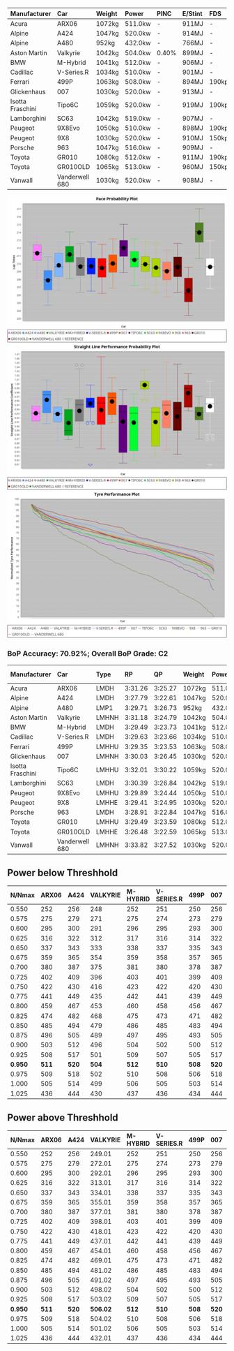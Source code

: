 | Manufacturer     | Car            | Weight | Power   | PINC    | E/Stint | FDS     |
|:-|:-|:-|:-|:-|:-|:-|
| Acura            | ARX06          | 1072kg | 511.0kw |    -    | 911MJ   |    -    |
| Alpine           | A424           | 1047kg | 520.0kw |    -    | 914MJ   |    -    |
| Alpine           | A480           | 952kg  | 432.0kw |    -    | 766MJ   |    -    |
| Aston Martin     | Valkyrie       | 1042kg | 504.0kw | 0.40%   | 899MJ   |    -    |
| BMW              | M-Hybrid       | 1041kg | 512.0kw |    -    | 906MJ   |    -    |
| Cadillac         | V-Series.R     | 1034kg | 510.0kw |    -    | 901MJ   |    -    |
| Ferrari          | 499P           | 1063kg | 508.0kw |    -    | 894MJ   | 190kph  |
| Glickenhaus      | 007            | 1030kg | 520.0kw |    -    | 913MJ   |    -    |
| Isotta Fraschini | Tipo6C         | 1059kg | 520.0kw |    -    | 919MJ   | 190kph  |
| Lamborghini      | SC63           | 1042kg | 519.0kw |    -    | 907MJ   |    -    |
| Peugeot          | 9X8Evo         | 1050kg | 510.0kw |    -    | 898MJ   | 190kph  |
| Peugeot          | 9X8            | 1030kg | 520.0kw |    -    | 910MJ   | 150kph  |
| Porsche          | 963            | 1047kg | 516.0kw |    -    | 909MJ   |    -    |
| Toyota           | GR010          | 1080kg | 512.0kw |    -    | 911MJ   | 190kph  |
| Toyota           | GR010OLD       | 1065kg | 513.0kw |    -    | 960MJ   | 150kph  |
| Vanwall          | Vanderwell 680 | 1030kg | 520.0kw |    -    | 908MJ   |    -    |

![PACECHART](./IMG/CUSTOM.png)
![STRAIGHTLINEPERFORMANCECHART](./IMG/CUSTOM_sp.png)
![TYREPERFORMANCECHART](./IMG/CUSTOM_tw.png)

### BoP Accuracy: 70.92%; Overall BoP Grade: C2
| Manufacturer     | Car            | Type  | RP      | QP      | Weight | Power¹  | Threshhold | PINC    | Power²   | E/Stint | AVG Vmax  | FDS     | RDLC | L/Stint | BOP-Grade | Model Accuracy | Model Points | Match%  | SimDiff |
|:-|:-|:-|:-|:-|:-|:-|:-|:-|:-|:-|:-|:-|:-|:-|:-|:-|:-|:-|:-|
| Acura            | ARX06          | LMDH  | 3:31.26 | 3:25.27 | 1072kg | 511.0kw | 210.0kph   |    -    | 511.00kw |  911MJ  | 320.86kph |    -    | 1.00 | 12      | +D1       | 100.00%        | 996          | 66.22%  | #       |
| Alpine           | A424           | LMDH  | 3:27.79 | 3:22.61 | 1047kg | 520.0kw | 210.0kph   |    -    | 520.00kw |  914MJ  | 330.24kph |    -    | 1.02 | 12      | -Ω1       | 97.47%         | 1810         | 47.61%  | #       |
| Alpine           | A480           | LMP1  | 3:29.71 | 3:26.73 |  952kg | 432.0kw | 210.0kph   |    -    | 432.00kw |  766MJ  | 319.65kph |    -    | 0.98 | 11      | ~A1       | 92.36%         | 1643         | 100.00% | -0.08   |
| Aston Martin     | Valkyrie       | LMHNH | 3:31.18 | 3:24.79 | 1042kg | 504.0kw | 250.0kph   | 0.40%   | 506.00kw |  899MJ  | 317.90kph |    -    | 1.04 | 12      | +E1       | 100.00%        | 466          | 58.06%  | #       |
| BMW              | M-Hybrid       | LMDH  | 3:29.49 | 3:23.73 | 1041kg | 512.0kw | 210.0kph   |    -    | 512.00kw |  906MJ  | 324.47kph |    -    | 1.03 | 12      | -A2       | 100.00%        | 3339         | 90.26%  | #       |
| Cadillac         | V-Series.R     | LMDH  | 3:29.63 | 3:23.66 | 1034kg | 510.0kw | 210.0kph   |    -    | 510.00kw |  901MJ  | 325.46kph |    -    | 1.03 | 12      | -A2       | 99.00%         | 6039         | 94.80%  | #       |
| Ferrari          | 499P           | LMHHU | 3:29.35 | 3:23.53 | 1063kg | 508.0kw | 210.0kph   |    -    | 508.00kw |  894MJ  | 322.52kph | 190kph  | 1.04 | 12      | -B1       | 99.56%         | 7418         | 87.07%  | #       |
| Glickenhaus      | 007            | LMHNH | 3:30.03 | 3:26.45 | 1030kg | 520.0kw | 210.0kph   |    -    | 520.00kw |  913MJ  | 329.03kph |    -    | 0.97 | 12      | ~A1       | 93.90%         | 2170         | 97.48%  | +1.55   |
| Isotta Fraschini | Tipo6C         | LMHHU | 3:32.01 | 3:30.22 | 1059kg | 520.0kw | 210.0kph   |    -    | 520.00kw |  919MJ  | 319.17kph | 190kph  | 1.07 | 12      | +Ω1       | 97.73%         | 129          | 25.26%  | +1.64   |
| Lamborghini      | SC63           | LMDH  | 3:30.39 | 3:26.84 | 1042kg | 519.0kw | 210.0kph   |    -    | 519.00kw |  907MJ  | 319.58kph |    -    | 1.07 | 12      | +A2       | 100.00%        | 784          | 91.20%  | +1.36   |
| Peugeot          | 9X8Evo         | LMHHU | 3:29.89 | 3:24.44 | 1050kg | 510.0kw | 210.0kph   |    -    | 510.00kw |  898MJ  | 334.21kph | 190kph  | 1.00 | 12      | ~A1       | 100.00%        | 1889         | 97.57%  | #       |
| Peugeot          | 9X8            | LMHHE | 3:29.41 | 3:24.95 | 1030kg | 520.0kw | 210.0kph   |    -    | 520.00kw |  910MJ  | 320.64kph | 150kph  | 1.05 | 12      | -B1       | 99.16%         | 4816         | 89.05%  | -0.30   |
| Porsche          | 963            | LMDH  | 3:28.91 | 3:22.84 | 1047kg | 516.0kw | 210.0kph   |    -    | 516.00kw |  909MJ  | 322.84kph |    -    | 1.03 | 12      | -C2       | 100.00%        | 14574        | 71.87%  | #       |
| Toyota           | GR010          | LMHHU | 3:29.49 | 3:23.59 | 1080kg | 512.0kw | 210.0kph   |    -    | 512.00kw |  911MJ  | 319.33kph | 190kph  | 1.02 | 12      | -A2       | 97.78%         | 5323         | 91.52%  | #       |
| Toyota           | GR010OLD       | LMHHE | 3:26.48 | 3:22.59 | 1065kg | 513.0kw | 210.0kph   |    -    | 513.00kw |  960MJ  | 329.59kph | 150kph  | 1.02 | 12      | -Ω1       | 94.52%         | 690          | 13.84%  | +3.81   |
| Vanwall          | Vanderwell 680 | LMHNH | 3:33.82 | 3:27.52 | 1030kg | 520.0kw | 210.0kph   |    -    | 520.00kw |  908MJ  | 323.80kph |    -    | 1.02 | 12      | +Ω1       | 95.37%         | 639          | 12.98%  | +0.29   |

## Power below Threshhold
| N/Nmax    | ARX06   | A424    | VALKYRIE | M-HYBRID | V-SERIES.R | 499P    | 007     | TIPO6C  | SC63    | 9X8EVO  | 9X8     | 963     | GR010   | GR010OLD | VANDERWELL 680 | ​     | RPM      | A480    |
|:-|:-|:-|:-|:-|:-|:-|:-|:-|:-|:-|:-|:-|:-|:-|:-|:-|:-|:-|
|  0.550    |  252    |  256    |  248     |  252     |  251       |  250    |  256    |  256    |  256    |  251    |  256    |  254    |  252    |  253     |  256           |  ​    |   --     |   -     |
|  0.575    |  275    |  279    |  271     |  275     |  274       |  273    |  279    |  279    |  279    |  274    |  279    |  277    |  275    |  276     |  279           |  ​    |   --     |   -     |
|  0.600    |  295    |  300    |  291     |  296     |  295       |  293    |  300    |  300    |  299    |  295    |  300    |  298    |  296    |  296     |  300           |  ​    |   --     |   -     |
|  0.625    |  316    |  322    |  312     |  317     |  316       |  314    |  322    |  322    |  321    |  316    |  322    |  319    |  317    |  317     |  322           |  ​    |   --     |   -     |
|  0.650    |  337    |  343    |  333     |  338     |  337       |  335    |  343    |  343    |  342    |  337    |  343    |  340    |  338    |  338     |  343           |  ​    |   --     |   -     |
|  0.675    |  359    |  365    |  354     |  359     |  358       |  357    |  365    |  365    |  364    |  358    |  365    |  362    |  359    |  360     |  365           |  ​    |   --     |   -     |
|  0.700    |  380    |  387    |  375     |  381     |  380       |  378    |  387    |  387    |  386    |  380    |  387    |  384    |  381    |  382     |  387           |  ​    |   --     |   -     |
|  0.725    |  402    |  409    |  396     |  403     |  401       |  399    |  409    |  409    |  408    |  401    |  409    |  406    |  403    |  403     |  409           |  ​    |   --     |   -     |
|  0.750    |  422    |  430    |  416     |  423     |  422       |  420    |  430    |  430    |  429    |  422    |  430    |  427    |  423    |  424     |  430           |  ​    |   --     |   -     |
|  0.775    |  441    |  449    |  435     |  442     |  441       |  439    |  449    |  449    |  448    |  441    |  449    |  446    |  442    |  443     |  449           |  ​    |  5000    |  254    |
|  0.800    |  459    |  467    |  453     |  460     |  458       |  456    |  467    |  467    |  466    |  458    |  467    |  463    |  460    |  461     |  467           |  ​    |  5500    |  300    |
|  0.825    |  474    |  482    |  468     |  475     |  473       |  471    |  482    |  482    |  481    |  473    |  482    |  478    |  475    |  476     |  482           |  ​    |  6000    |  335    |
|  0.850    |  485    |  494    |  479     |  486     |  485       |  483    |  494    |  494    |  493    |  485    |  494    |  490    |  486    |  487     |  494           |  ​    |  6500    |  378    |
|  0.875    |  496    |  505    |  489     |  497     |  495       |  493    |  505    |  505    |  504    |  495    |  505    |  501    |  497    |  498     |  505           |  ​    |  7000    |  422    |
|  0.900    |  503    |  512    |  496     |  504     |  502       |  500    |  512    |  512    |  511    |  502    |  512    |  508    |  504    |  505     |  512           |  ​    |  7500    |  433    |
|  0.925    |  508    |  517    |  501     |  509     |  507       |  505    |  517    |  517    |  516    |  507    |  517    |  513    |  509    |  510     |  517           |  ​    |  8000    |  429    |
| **0.950** | **511** | **520** | **504**  | **512**  | **510**    | **508** | **520** | **520** | **519** | **510** | **520** | **516** | **512** | **513**  | **520**        | **​** | **8500** | **432** |
|  0.975    |  509    |  518    |  502     |  510     |  508       |  506    |  518    |  518    |  517    |  508    |  518    |  514    |  510    |  511     |  518           |  ​    |  9000    |  216    |
|  1.000    |  505    |  514    |  499     |  506     |  505       |  503    |  514    |  514    |  513    |  505    |  514    |  510    |  506    |  507     |  514           |  ​    |   --     |   -     |
|  1.025    |  436    |  444    |  430     |  437     |  436       |  434    |  444    |  444    |  443    |  436    |  444    |  441    |  437    |  438     |  444           |  ​    |   --     |   -     |

## Power above Threshhold
| N/Nmax    | ARX06   | A424    | VALKYRIE   | M-HYBRID | V-SERIES.R | 499P    | 007     | TIPO6C  | SC63    | 9X8EVO  | 9X8     | 963     | GR010   | GR010OLD | VANDERWELL 680 | ​     | RPM      | A480    |
|:-|:-|:-|:-|:-|:-|:-|:-|:-|:-|:-|:-|:-|:-|:-|:-|:-|:-|:-|
|  0.550    |  252    |  256    |  249.01    |  252     |  251       |  250    |  256    |  256    |  256    |  251    |  256    |  254    |  252    |  253     |  256           |  ​    |   --     |   -     |
|  0.575    |  275    |  279    |  272.01    |  275     |  274       |  273    |  279    |  279    |  279    |  274    |  279    |  277    |  275    |  276     |  279           |  ​    |   --     |   -     |
|  0.600    |  295    |  300    |  292.01    |  296     |  295       |  293    |  300    |  300    |  299    |  295    |  300    |  298    |  296    |  296     |  300           |  ​    |   --     |   -     |
|  0.625    |  316    |  322    |  313.01    |  317     |  316       |  314    |  322    |  322    |  321    |  316    |  322    |  319    |  317    |  317     |  322           |  ​    |   --     |   -     |
|  0.650    |  337    |  343    |  334.01    |  338     |  337       |  335    |  343    |  343    |  342    |  337    |  343    |  340    |  338    |  338     |  343           |  ​    |   --     |   -     |
|  0.675    |  359    |  365    |  355.01    |  359     |  358       |  357    |  365    |  365    |  364    |  358    |  365    |  362    |  359    |  360     |  365           |  ​    |   --     |   -     |
|  0.700    |  380    |  387    |  377.01    |  381     |  380       |  378    |  387    |  387    |  386    |  380    |  387    |  384    |  381    |  382     |  387           |  ​    |   --     |   -     |
|  0.725    |  402    |  409    |  398.01    |  403     |  401       |  399    |  409    |  409    |  408    |  401    |  409    |  406    |  403    |  403     |  409           |  ​    |   --     |   -     |
|  0.750    |  422    |  430    |  418.01    |  423     |  422       |  420    |  430    |  430    |  429    |  422    |  430    |  427    |  423    |  424     |  430           |  ​    |   --     |   -     |
|  0.775    |  441    |  449    |  437.01    |  442     |  441       |  439    |  449    |  449    |  448    |  441    |  449    |  446    |  442    |  443     |  449           |  ​    |  5000    |  254    |
|  0.800    |  459    |  467    |  454.01    |  460     |  458       |  456    |  467    |  467    |  466    |  458    |  467    |  463    |  460    |  461     |  467           |  ​    |  5500    |  300    |
|  0.825    |  474    |  482    |  469.01    |  475     |  473       |  471    |  482    |  482    |  481    |  473    |  482    |  478    |  475    |  476     |  482           |  ​    |  6000    |  335    |
|  0.850    |  485    |  494    |  481.02    |  486     |  485       |  483    |  494    |  494    |  493    |  485    |  494    |  490    |  486    |  487     |  494           |  ​    |  6500    |  378    |
|  0.875    |  496    |  505    |  491.02    |  497     |  495       |  493    |  505    |  505    |  504    |  495    |  505    |  501    |  497    |  498     |  505           |  ​    |  7000    |  422    |
|  0.900    |  503    |  512    |  498.02    |  504     |  502       |  500    |  512    |  512    |  511    |  502    |  512    |  508    |  504    |  505     |  512           |  ​    |  7500    |  433    |
|  0.925    |  508    |  517    |  503.02    |  509     |  507       |  505    |  517    |  517    |  516    |  507    |  517    |  513    |  509    |  510     |  517           |  ​    |  8000    |  429    |
| **0.950** | **511** | **520** | **506.02** | **512**  | **510**    | **508** | **520** | **520** | **519** | **510** | **520** | **516** | **512** | **513**  | **520**        | **​** | **8500** | **432** |
|  0.975    |  509    |  518    |  504.02    |  510     |  508       |  506    |  518    |  518    |  517    |  508    |  518    |  514    |  510    |  511     |  518           |  ​    |  9000    |  216    |
|  1.000    |  505    |  514    |  501.02    |  506     |  505       |  503    |  514    |  514    |  513    |  505    |  514    |  510    |  506    |  507     |  514           |  ​    |   --     |   -     |
|  1.025    |  436    |  444    |  432.01    |  437     |  436       |  434    |  444    |  444    |  443    |  436    |  444    |  441    |  437    |  438     |  444           |  ​    |   --     |   -     |
